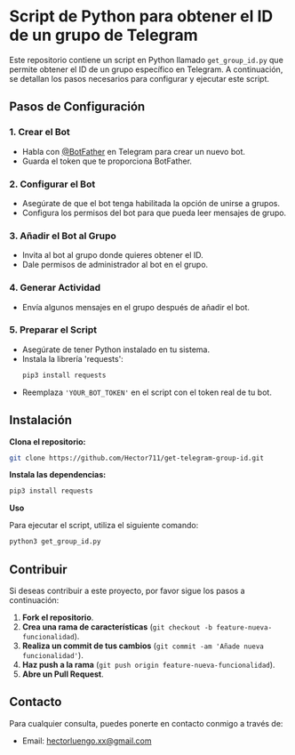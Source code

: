 
# Script de Python para obtener el ID de un grupo de Telegram

Este repositorio contiene un script en Python llamado `get_group_id.py` que permite obtener el ID de un grupo específico en Telegram. A continuación, se detallan los pasos necesarios para configurar y ejecutar este script.

## Pasos de Configuración

### 1. Crear el Bot
- Habla con [@BotFather](https://telegram.me/BotFather) en Telegram para crear un nuevo bot.
- Guarda el token que te proporciona BotFather.

### 2. Configurar el Bot
- Asegúrate de que el bot tenga habilitada la opción de unirse a grupos.
- Configura los permisos del bot para que pueda leer mensajes de grupo.

### 3. Añadir el Bot al Grupo
- Invita al bot al grupo donde quieres obtener el ID.
- Dale permisos de administrador al bot en el grupo.

### 4. Generar Actividad
- Envía algunos mensajes en el grupo después de añadir el bot.

### 5. Preparar el Script
- Asegúrate de tener Python instalado en tu sistema.
- Instala la librería 'requests':
   ```bash
   pip3 install requests
   ```
- Reemplaza `'YOUR_BOT_TOKEN'` en el script con el token real de tu bot.

## Instalación

**Clona el repositorio:**
   ```bash
   git clone https://github.com/Hector711/get-telegram-group-id.git
   ```

**Instala las dependencias:**
```bash
pip3 install requests
```

**Uso**

Para ejecutar el script, utiliza el siguiente comando:

```bash
python3 get_group_id.py
```


## Contribuir

Si deseas contribuir a este proyecto, por favor sigue los pasos a continuación:

1. **Fork el repositorio**.
2. **Crea una rama de características** (`git checkout -b feature-nueva-funcionalidad`).
3. **Realiza un commit de tus cambios** (`git commit -am 'Añade nueva funcionalidad'`).
4. **Haz push a la rama** (`git push origin feature-nueva-funcionalidad`).
5. **Abre un Pull Request**.


## Contacto

Para cualquier consulta, puedes ponerte en contacto conmigo a través de:

- Email: hectorluengo.xx@gmail.com
